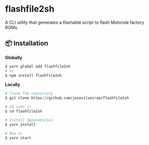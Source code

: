 # flashfile2sh

A CLI utility that generates a flashable script to flash Motorola factory ROMs.

## :package: Installation

**Globally**
```bash
$ yarn global add flashfile2sh
# or
$ npm install flashfile2sh
```

**Locally**
```bash
# Clone the repository
$ git clone https://github.com/josesilveiraa/flashfile2sh

# CD into it
$ cd flashfile2sh

# Install dependencies
$ yarn install

# Run it
$ yarn start
```